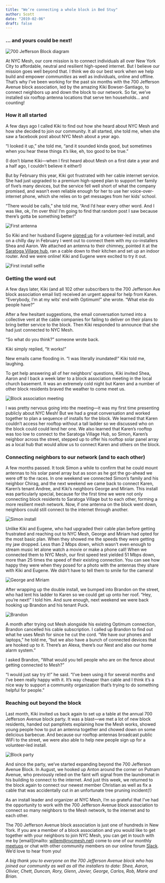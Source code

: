 ```yaml
---
title: "We’re connecting a whole block in Bed Stuy"
author: Scott
date: "2019-02-06"
draft: false
---
```


### ... and yours could be next!

![700 Jefferson Block diagram](/img/blog/700Jefferson_Blockdiagram_small.gif)

At NYC Mesh, our core mission is to connect individuals all over New York City to affordable, neutral and resilient high-speed internet. But I believe our mission goes well beyond that. I think we do our best work when we help build and empower *communities* as well as individuals, online and offline. That’s why I’ve been working for the past six months with the 700 Jefferson Avenue block association, led by the amazing Kiki Bowser-Santiago, to connect neighbors up and down the block to our network. So far, we’ve installed six rooftop antenna locations that serve ten households… and counting!

### How it all started

A few days ago I called Kiki to find out how she heard about NYC Mesh and how she decided to join our community. It all started, she told me, when she saw a facebook post about NYC Mesh about a year ago. 

“I looked it up,” she told me, “and it sounded kinda good, but sometimes when you hear these things it’s like, eh, too good to be true.” 

(I don’t blame Kiki—when I first heard about Mesh on a first date a year and a half ago, I couldn’t believe it either!) 

But by February this year, Kiki got frustrated with her cable internet service. She had just upgraded to a premium high-speed plan to support her family of five’s many devices, but the service fell well short of what the company promised, and wasn’t even reliable enough for her to use her voice-over-internet phone, which she relies on to get messages from her kids’ school. 

“There would be calls,” she told me, “And I’d hear every other word. And I was like, ok, I’m over this! I’m going to find that random post I saw because there’s gotta be something better!”

![First antenna](700Jefferson_Photo_01_sm.jpg)

So Kiki and her husband Eugene [signed up](https://www.nycmesh.net/join) for a volunteer-led install, and on a chilly day in February I went out to connect them with my co-installers Shea and Aaron. We attached an antenna to their chimney, pointed it at the [Saratoga Village hub](https://www.nycmesh.net/map/nodes/1340), ran a cable down to their kitchen and set up an indoor router. And we were online! Kiki and Eugene were excited to try it out.

![First install selfie](700Jefferson_Photo_02_sm.jpg)

### Getting the word out

A few days later, Kiki (and all 102 other subscribers to the 700 Jefferson Ave block association email list) received an urgent appeal for help from Karen. “Everybody, I’m at my wits’ end with Optimum!” she wrote. “What else do people have?”

After a few hesitant suggestions, the email conversation turned into a collective vent at the cable companies for failing to deliver on their plans to bring better service to the block. Then Kiki responded to announce that she had just connected to NYC Mesh. 

“So what do you think?” someone wrote back. 

Kiki simply replied, “It works!” 

New emails came flooding in. “I was literally inundated!” Kiki told me, laughing. 

To get help answering all of her neighbors’ questions, Kiki invited Shea, Aaron and I back a week later to a block association meeting in the local church basement. It was an extremely cold night but Karen and a number of other block residents braved the weather to come meet us. 

![Block association meeting](700Jefferson_Photo_03_sm.jpg)

I was pretty nervous going into the meeting—it was my first time presenting publicly about NYC Mesh! But we had a great conversation and worked together to plan a sequence of installs for the block. We learned that Karen couldn’t access her rooftop without a tall ladder so we discussed who on the block could could lend her one. We also learned that Karen’s rooftop was too low to connect to the Saratoga Village Hub, so Simon, Karen’s neighbor across the street, stepped up to offer his rooftop solar panel array as a local hub that would allow us to connect Karen and others on the block.

### Connecting neighbors to our network (and to each other)

A few months passed. It took Simon a while to confirm that he could mount antennas to his solar panel array but as soon as he got the go-ahead we were off to the races. In one weekend we connected Simon’s family and his neighbor Chirag, and the next weekend we came back to connect Karen, Karen’s tenant Andree, and Kiki’s neighbors George and Miriam. This install was particularly special, because for the first time we were not only connecting block residents to Saratoga Village but to each other, forming a more resilient mesh network. Now, if one antenna on the block went down, neighbors could still connect to the internet through another. 

![Simon install](700Jefferson_Photo_04_sm.jpg)

Unlike Kiki and Eugene, who had upgraded their cable plan before getting frustrated and reaching out to NYC Mesh, George and Miriam had opted for the most basic plan. When they showed me the speeds they were getting my jaw dropped. Less than 2 Mbps down, which wasn't even enough to stream music let alone watch a movie or make a phone call! When we connected them to NYC Mesh, our first speed test yielded 51 Mbps down, more than 25 times the speed of their existing connection. You can see how happy they were when they posed for a photo with the antennas they share with Kiki and Eugene. We didn’t have to tell them to smile for the camera!

![George and Miriam](700Jefferson_Photo_05_sm.jpg)

After wrapping up the double install, we bumped into Brandon on the street, who had lent his ladder to Karen so we could get up onto her roof. “Hey, you’re next!” I told him. And sure enough, next weekend we were back hooking up Brandon and his tenant Puck. 

![Brandon](700Jefferson_Photo_06_sm.jpg)

A month after trying out Mesh alongside his existing Optimum connection, Brandon cancelled his cable subscription. I called up Brandon to find out what he uses Mesh for since he cut the cord. “We have our phones and laptops,” he told me, “but we also have a bunch of connected devices that are hooked up to it. There’s an Alexa, there’s our Nest and also our home alarm system.” 

I asked Brandon, “What would you tell people who are on the fence about getting connected to Mesh?”

“I would just say try it!” he said. “I’ve been using it for several months and I’ve been really happy with it. It’s way cheaper than cable and I think it’s a nice way to support a community organization that’s trying to do something helpful for people.”

### Reaching out beyond the block

Last month, Kiki invited us back again to set up a table at the annual 700 Jefferson Avenue block party. It was a blast—we met a lot of new block residents, handed out pamphlets explaining how the Mesh works, showed young people how to put an antenna together and chowed down on some delicious barbecue. And because our rooftop antennas broadcast public WiFi to the street, we were also able to help new people sign up for a volunteer-led install.

![Block party](700Jefferson_Photo_07_sm.jpg)

And since the party, we’ve started expanding beyond the 700 Jefferson Avenue Block. In August, we hooked up Anton around the corner on Putnam Avenue, who previously relied on the faint wifi signal from the laundromat in his building to connect to the internet. And just this week, we returned to the block again to connect our newest member Christian as well as fix a cable that was accidentally cut in an unfortunate tree pruning incident(!)

As an install leader and organizer at NYC Mesh, I’m so grateful that I’ve had the opportunity to work with the 700 Jefferson Avenue block association to connect so many neighbors to the Mesh network, to the internet and to each other. 

The 700 Jefferson Avenue block association is just one of hundreds in New York. If you are a member of a block association and you would like to get together with your neighbors to join NYC Mesh, you can get in touch with me by [email](mailto: willem@nycmesh.net) come to one of our monthly [meetups](https://www.meetup.com/nycmesh/) or chat with other community members on our online forum [Slack](https://join.slack.com/t/nycmesh/shared_invite/enQtNDk0NDA4OTAyNDY0LTU5NWMyODY5ZTYyMDY2NzgzOTJmZjFmZTg3YWRjYjE0M2EyMzlhNDE3YmIxZmZhYTZmNjIwNTVkMDIwMjI2ZDg). We’d love to hear from you!

*A big thank you to everyone on the 700 Jefferson Avenue block who has joined our community as well as all the installers to date: Shea, Aaron, Olivier, Chett, Duncan, Rory, Glenn, Javier, George, Carlos, Rob, Marie and Brian.*




